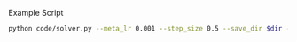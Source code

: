 Example Script

```bash
python code/solver.py --meta_lr 0.001 --step_size 0.5 --save_dir $dir --device cuda:0 --SHOT --SHOTlr 0.1  --num_shots 5 --csv_name $csv_name_5shot
```
